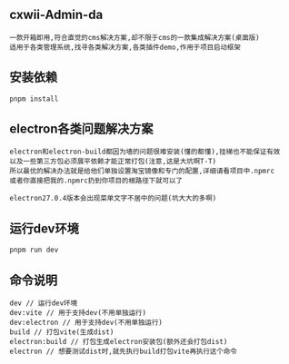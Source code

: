 ## cxwii-Admin-da
```
一款开箱即用,符合直觉的cms解决方案,却不限于cms的一款集成解决方案(桌面版)
适用于各类管理系统,找寻各类解决方案,各类插件demo,作用于项目启动框架
```

## 安装依赖
```
pnpm install
```

## electron各类问题解决方案
```
electron和electron-build都因为墙的问题很难安装(懂的都懂),挂梯也不能保证有效
以及一些第三方包必须展平依赖才能正常打包(注意,这是大坑啊T-T)
所以最优的解决办法就是给他们单独设置淘宝镜像和专门的配置,详细请看项目中.npmrc
或者你直接把我的.npmrc扔到你项目的根路径下就可以了

electron27.0.4版本会出现菜单文字不居中的问题(坑大大的多啊)
```

## 运行dev环境
```
pnpm run dev
```

## 命令说明
```
dev // 运行dev环境
dev:vite // 用于支持dev(不用单独运行)
dev:electron // 用于支持dev(不用单独运行)
build // 打包vite(生成dist)
electron:build // 打包生成electron安装包(额外还会打包dist)
electron // 想要测试dist时,就先执行build打包vite再执行这个命令
```